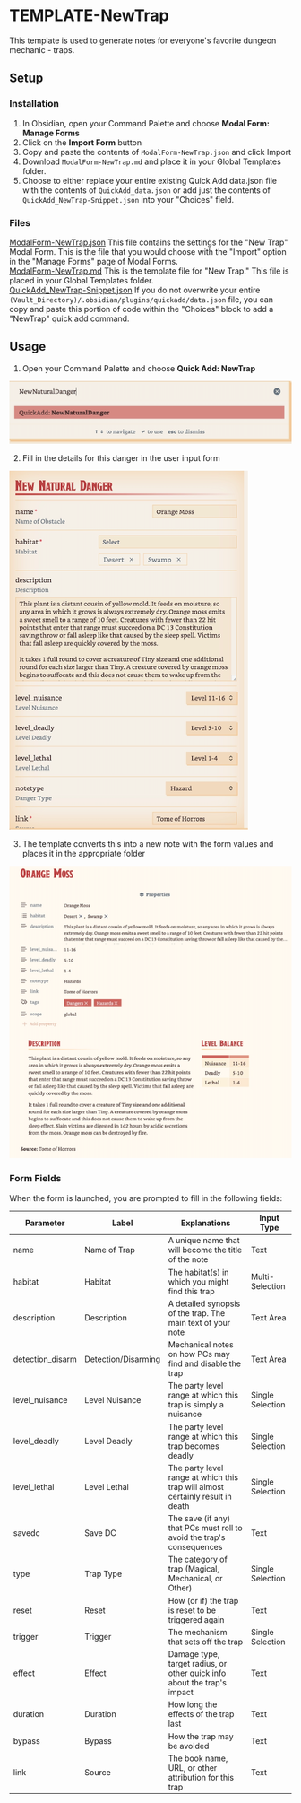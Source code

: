 # TEMPLATE-NewTrap

This template is used to generate notes for everyone's favorite dungeon mechanic - traps. 

## Setup

### Installation

1. In Obsidian, open your Command Palette and choose **Modal Form: Manage Forms**
2. Click on the **Import Form** button
3. Copy and paste the contents of `ModalForm-NewTrap.json` and click Import
4. Download `ModalForm-NewTrap.md` and place it in your Global Templates folder. 
5. Choose to either replace your entire existing Quick Add data.json file with the contents of `QuickAdd_data.json` or add just the contents of `QuickAdd_NewTrap-Snippet.json` into your "Choices" field.  

### Files

[ModalForm-NewTrap.json](/TEMPLATE_NewNaturalDanger/ModalForm-NewTrap.json) This file contains the settings for the "New Trap" Modal Form. This is the file that you would choose with the "Import" option in the "Manage Forms" page of Modal Forms. <br>
[ModalForm-NewTrap.md](/TEMPLATE_NewNaturalDanger/ModalForm-NewTrap.md) This is the template file for "New Trap." This file is placed in your Global Templates folder. <br>
[QuickAdd_NewTrap-Snippet.json](/TEMPLATE_NewNaturalDanger/QuickAdd_NewTrap-Snippet.json) If you do not overwrite your entire `(Vault_Directory)/.obsidian/plugins/quickadd/data.json` file, you can copy and paste this portion of code within the "Choices" block to add a "NewTrap" quick add command. 

## Usage

1. Open your Command Palette and choose **Quick Add: NewTrap**

![Screenshot - Quick Add NewTrap](/images/screenshot_quickadd_newnaturaldanger.png "Screenshot - Quick Add NewTrap")

2. Fill in the details for this danger in the user input form

![Screenshot - NewTrap Modal Form](/images/screenshot_modalform_newnaturaldanger.png "Screenshot - NewTrap Modal Form")

3. The template converts this into a new note with the form values and places it in the appropriate folder

![Screenshot - NewTrap Example Note](/images/screenshot_newnaturaldanger_example.png "Screenshot - NewTrap Example Note")

### Form Fields

When the form is launched, you are prompted to fill in the following fields:

| Parameter | Label | Explanations | Input Type |
|---|---|---|---|
|name|Name of Trap|A unique name that will become the title of the note|Text|
|habitat|Habitat|The habitat(s) in which you might find this trap|Multi-Selection|
|description|Description|A detailed synopsis of the trap. The main text of your note|Text Area|
|detection_disarm|Detection/Disarming|Mechanical notes on how PCs may find and disable the trap|Text Area|
|level_nuisance|Level Nuisance|The party level range at which this trap is simply a nuisance|Single Selection|
|level_deadly|Level Deadly|The party level range at which this trap becomes deadly|Single Selection|
|level_lethal|Level Lethal|The party level range at which this trap will almost certainly result in death|Single Selection|
|savedc|Save DC|The save (if any) that PCs must roll to avoid the trap's consequences|Text|
|type|Trap Type|The category of trap (Magical, Mechanical, or Other)|Single Selection|
|reset|Reset|How (or if) the trap is reset to be triggered again|Text|
|trigger|Trigger|The mechanism that sets off the trap|Single Selection|
|effect|Effect|Damage type, target radius, or other quick info about the trap's impact|Text|
|duration|Duration|How long the effects of the trap last|Text|
|bypass|Bypass|How the trap may be avoided|Text|
|link|Source|The book name, URL, or other attribution for this trap|Text|
